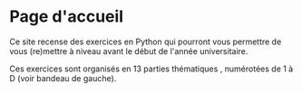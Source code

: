 # Page d'accueil

Ce site recense des exercices en Python qui pourront vous permettre de vous (re)mettre à niveau avant le début de l'année universitaire.

Ces exercices sont organisés en 13 parties thématiques , numérotées de 1 à D (voir bandeau de gauche).
